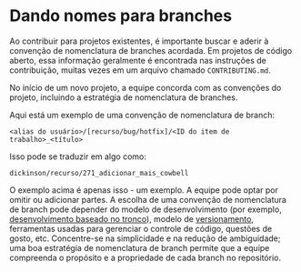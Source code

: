# Dando nomes para branches

Ao contribuir para projetos existentes, é importante buscar e aderir à convenção de nomenclatura de branches acordada. Em projetos de código aberto, essa informação geralmente é encontrada nas instruções de contribuição, muitas vezes em um arquivo chamado `CONTRIBUTING.md`.

No início de um novo projeto, a equipe concorda com as convenções do projeto, incluindo a estratégia de nomenclatura de branches.

Aqui está um exemplo de uma convenção de nomenclatura de branch:

```plaintext
<alias do usuário>/[recurso/bug/hotfix]/<ID do item de trabalho>_<título>
```

Isso pode se traduzir em algo como:

```plaintext
dickinson/recurso/271_adicionar_mais_cowbell
```

O exemplo acima é apenas isso - um exemplo. A equipe pode optar por omitir ou adicionar partes. A escolha de uma convenção de nomenclatura de branch pode depender do modelo de desenvolvimento (por exemplo, [desenvolvimento baseado no tronco](https://trunkbaseddevelopment.com/)), modelo de [versionamento](component-versioning.md), ferramentas usadas para gerenciar o controle de código, questões de gosto, etc. Concentre-se na simplicidade e na redução de ambiguidade; uma boa estratégia de nomenclatura de branch permite que a equipe compreenda o propósito e a propriedade de cada branch no repositório.
